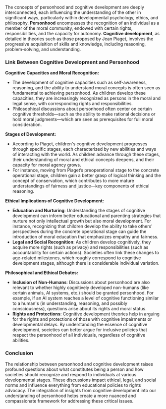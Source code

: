The concepts of personhood and cognitive development are deeply interconnected, each influencing the understanding of the other in significant ways, particularly within developmental psychology, ethics, and philosophy. **Personhood** encompasses the recognition of an individual as a member of the moral community, endowed with certain rights, responsibilities, and the capacity for autonomy. **Cognitive development**, as detailed in theories such as those proposed by Jean Piaget, involves the progressive acquisition of skills and knowledge, including reasoning, problem-solving, and understanding.

### Link Between Cognitive Development and Personhood

**Cognitive Capacities and Moral Recognition:**
- The development of cognitive capacities such as self-awareness, reasoning, and the ability to understand moral concepts is often seen as fundamental to achieving personhood. As children develop these capacities, they are increasingly recognized as persons in the moral and legal sense, with corresponding rights and responsibilities.
- Philosophical discussions about personhood often center on certain cognitive thresholds—such as the ability to make rational decisions or hold moral judgments—which are seen as prerequisites for full moral consideration.

**Stages of Development:**
- According to Piaget, children's cognitive development progresses through specific stages, each characterized by new abilities and ways of interacting with the world. As children advance through these stages, their understanding of moral and ethical concepts deepens, and their capacity for moral agency grows.
- For instance, moving from Piaget’s preoperational stage to the concrete operational stage, children gain a better grasp of logical thinking and the concept of conservation, which contributes to more mature understandings of fairness and justice—key components of ethical reasoning.

**Ethical Implications of Cognitive Development:**
- **Education and Nurturing**: Understanding the stages of cognitive development can inform better educational and parenting strategies that nurture not only intellectual growth but also moral development. For instance, recognizing that children develop the ability to take others' perspectives during the concrete operational stage can guide the introduction of moral education that emphasizes empathy and fairness.
- **Legal and Social Recognition**: As children develop cognitively, they acquire more rights (such as privacy) and responsibilities (such as accountability for certain actions). Societies often link these changes to age-related milestones, which roughly correspond to cognitive development stages, although there is considerable individual variation.

**Philosophical and Ethical Debates:**
- **Inclusion of Non-Humans**: Discussions about personhood are also relevant to whether highly cognitively developed non-humans (like certain animals, AI systems, etc.) should be granted personhood. For example, if an AI system reaches a level of cognitive functioning similar to a human's (in understanding, reasoning, and possibly consciousness), questions arise about its rights and moral status.
- **Rights and Protections**: Cognitive development theories help in arguing for the rights and protections of those with cognitive impairments or developmental delays. By understanding the essence of cognitive development, societies can better argue for inclusive policies that respect the personhood of all individuals, regardless of cognitive abilities.

### Conclusion

The relationship between personhood and cognitive development raises profound questions about what constitutes being a person and how societies should recognize and respond to individuals at various developmental stages. These discussions impact ethical, legal, and social norms and influence everything from educational policies to rights advocacy. The integration of insights from cognitive development into our understanding of personhood helps create a more nuanced and compassionate framework for addressing these critical issues.